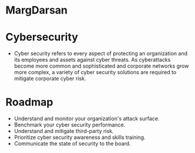 # MargDarsan
# Cybersecurity
* Cyber security refers to every aspect of protecting an organization and its employees and assets against cyber threats. As cyberattacks become more common and sophisticated and corporate networks grow more complex, a variety of cyber security solutions are required to mitigate corporate cyber risk.
# Roadmap
* Understand and monitor your organization's attack surface.
* Benchmark your cyber security performance.
* Understand and mitigate third-party risk.
* Prioritize cyber security awareness and skills training.
* Communicate the state of security to the board.
